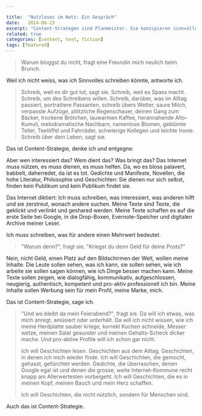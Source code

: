 ```yaml
---

title:  "Nutzloses im Netz: Ein Gespräch"
date:   2014-06-23
excerpt: "Content-Strategen sind Planmeister. Sie konzipieren sinnvolle Inhaltstypen und entscheiden, welche Texte nutzlos sind. Dabei werfen sie auch schon mal das ein oder andere Kleinod über Bord. Ein Gespräch."
related: true
categories: [content, text, fiction]
tags: [featured]
---
```


> Warum bloggst du nicht, fragt eine Freundin mich neulich beim Brunch.

Weil ich nicht weiss, was ich Sinnvolles schreiben könnte, antworte ich.

> Schreib, weil es dir gut tut, sagt sie. Schreib, weil es Spass macht. Schreib, um des Schreibens willen. Schreib, darüber, was im Alltag passiert, portraitiere Passanten, schreib übers Wetter, saure Milch, verpasste Aufzüge, plötzliche Regenschauer, deinen Gang zum Bäcker, trockene Brötchen, lauwarmen Kaffee, herannahende Alto-Kumuli, melodramatische Nachbarn, namenlose Blumen, geblümte Teller, Teelöffel und Fahrräder, schwierige Kollegen und leichte Ironie. Schreib über dein Leben, sagt sie.

Das ist Content-Strategie, denke ich und entgegne:

Aber wen interessiert das? Wem dient das? Was bringt das? Das Internet muss nützen, es muss dienen, es muss helfen. Da, wo es bloss palavert, babbelt, daherredet, da ist es tot. Gedichte und Manifeste, Novellen, die hohe Literatur, Philosophie und Geschichten: Sie dienen nur sich selbst, finden kein Publikum und kein Publikum findet sie.

Das Internet diktiert: Ich muss schreiben, was interessiert, was anderen hilft und sie zerstreut, wonach andere suchen. Meine Texte sind Texte, die geklickt und verlinkt und geshared werden. Meine Texte schaffen es auf die erste Seite bei Google, in die Drop-Boxen, Evernote-Speicher und digitalen Archive meiner Leser.

Ich muss schreiben, was für andere einen Mehrwert bedeutet.

> "Warum denn?", fragt sie. "Kriegst du denn Geld für deine Posts?"

Nein, nicht Geld, einen Platz auf den Bildschirmen der Welt, wollen meine Inhalte. Die Leute sollen sehen, was ich kann, sie sollen sehen, wie ich arbeite sie sollen sagen können, wie ich Dinge besser machen kann. Meine Texte sollen zeigen, wie dialogfähig, kommunikativ, aufgeschlossen, neugierig, authentisch, kompetent und pro-aktiv professionell ich bin. Meine Inhalte sollen Werbung sein für mein Profil, meine Marke, mich.

Das ist Content-Strategie, sage ich.

> "Und wo bleibt da mein Feierabend?", fragt sie. Da will ich etwas, was mich anregt, amüsiert oder unterhält. Da will ich nicht wissen, wie ich meine Herdplatte sauber kriege, korrekt Kuchen schneide, Messer wetze, meinen Salat gesunder und meinen Gehalts-Scheck dicker mache. Und pro-aktive Profile will ich schon gar nicht.
> 
> Ich will Geschichten lesen. Geschichten aus dem Alltag, Geschichten, in denen ich mich wieder finde. Ich will Geschichten, die gemocht, gehasst, gefürchtet werden. Gedichte, die überraschen, denen Google egal ist und denen die grosse, weite Internet-Kommune recht knapp am Allerwertesten vorbeigeht. Ich will Geschichten, die es in meinen Kopf, meinen Bauch und mein Herz schaffen.
> 
> Ich will Geschichten, die nicht nützlich, sondern für Menschen sind.

Auch das ist Content-Strategie.